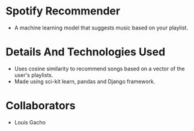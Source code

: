 # Spotify Recommender
- A machine learning model that suggests music based on your playlist.
# Details And Technologies Used
- Uses cosine similarity to recommend songs based on a vector of the user's playlists.
- Made using sci-kit learn, pandas and Django framework.

# Collaborators
- Louis Gacho
